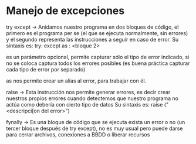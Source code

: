 # Manejo de excepciones

try except → Anidamos nuestro programa en dos bloques de código, el primero es el programa per se (el que se ejecuta normalmente, sin errores) y el segundo representa las instrucciones a seguir en caso de error.
Su sintaxis es:
try:
	<bloque1>
except <error> as <alias>:
	<bloque 2>

<error> es un parámetro opcional, permite capturar sólo el tipo de error indicado, si no se coloca captura todos los errores posibles (es buena práctica capturar cada tipo de error por separado)

as <alias> nos permite crear un alias al error, para trabajar con él.

raise → Esta instrucción nos permite generar errores, es decir crear nuestros propios errores cuando detectemos que nuestro programa no actúa como debería con cierto tipo de datos
Su sintaxis es:
	raise <NombreError>("<descripci[on del error>")

fynally → Es una bloque de código que se ejecuta exista un error o no (un tercer bloque después de try except), no es muy usual pero puede darse para cerrar archivos, conexiones a BBDD o liberar recursos